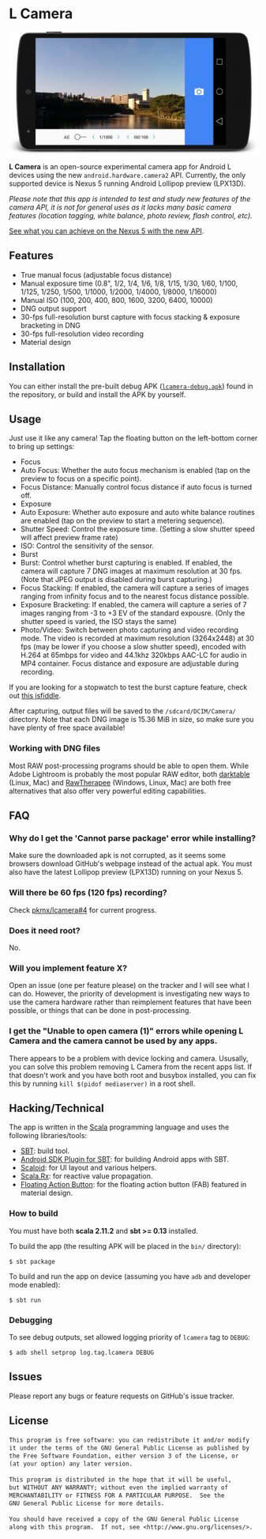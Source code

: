 # L Camera

![Screenshot](screenshot.jpg?raw=true)

**L Camera** is an open-source experimental camera app for Android L devices using the new `android.hardware.camera2` API. Currently, the only supported device is Nexus 5 running Android Lollipop preview (LPX13D).

*Please note that this app is intended to test and study new features of the camera API, it is not for general uses as it lacks many basic camera features (location tagging, white balance, photo review, flash control, etc).*

[See what you can achieve on the Nexus 5 with the new API](http://imgur.com/a/qQkkR#0).

## Features

* True manual focus (adjustable focus distance)
* Manual exposure time (0.8", 1/2, 1/4, 1/6, 1/8, 1/15, 1/30, 1/60, 1/100, 1/125, 1/250, 1/500, 1/1000, 1/2000, 1/4000, 1/8000, 1/16000)
* Manual ISO (100, 200, 400, 800, 1600, 3200, 6400, 10000)
* DNG output support
* 30-fps full-resolution burst capture with focus stacking & exposure bracketing in DNG
* 30-fps full-resolution video recording
* Material design

## Installation

You can either install the pre-built debug APK ([`lcamera-debug.apk`](lcamera-debug.apk?raw=true)) found in the repository, or build and install the APK by yourself.

## Usage

Just use it like any camera! Tap the floating button on the left-bottom corner to bring up settings:

* Focus
 * Auto Focus: Whether the auto focus mechanism is enabled (tap on the preview to focus on a specific point).
 * Focus Distance: Manually control focus distance if auto focus is turned off.
* Exposure
 * Auto Exposure: Whether auto exposure and auto white balance routines are enabled (tap on the preview to start a metering sequence).
 * Shutter Speed: Control the exposure time. (Setting a slow shutter speed will affect preview frame rate)
 * ISO: Control the sensitivity of the sensor.
* Burst
 * Burst: Control whether burst capturing is enabled. If enabled, the camera will capture 7 DNG images at maximum resolution at 30 fps. (Note that JPEG output is disabled during burst capturing.)
 * Focus Stacking: If enabled, the camera will capture a series of images ranging from infinity focus and to the nearest focus distance possible.
 * Exposure Bracketing: If enabled, the camera will capture a series of 7 images ranging from -3 to +3 EV of the standard expousre. (Only the shutter speed is varied, the ISO stays the same)
* Photo/Video: Switch between photo capturing and video recording mode. The video is recorded at maximum resolution (3264x2448) at 30 fps (may be lower if you choose a slow shutter speed), encoded with H.264 at 65mbps for video and 44.1khz 320kbps AAC-LC for audio in MP4 container. Focus distance and exposure are adjustable during recording.

If you are looking for a stopwatch to test the burst capture feature, check out [this jsfiddle](http://jsfiddle.net/jw2z5eeu/).

After capturing, output files will be saved to the `/sdcard/DCIM/Camera/` directory. Note that each DNG image is 15.36 MiB in size, so make sure you have plenty of free space available!

### Working with DNG files

Most RAW post-processing programs should be able to open them. While Adobe Lightroom is probably the most popular RAW editor, both [darktable](http://www.darktable.org/) (Linux, Mac) and [RawTherapee](http://rawtherapee.com/) (Windows, Linux, Mac) are both free alternatives that also offer very powerful editing capabilities.

## FAQ

### Why do I get the 'Cannot parse package' error while installing?
Make sure the downloaded apk is not corrupted, as it seems some browsers download GitHub's webpage instead of the actual apk. You must also have the latest Lollipop preview (LPX13D) running on your Nexus 5.

### Will there be 60 fps (120 fps) recording?
Check [pkmx/lcamera#4](https://github.com/PkmX/lcamera/issues/4) for current progress.

### Does it need root?
No.

### Will you implement feature X?
Open an issue (one per feature please) on the tracker and I will see what I can do. However, the priority of development is investigating new ways to use the camera hardware rather than reimplement features that have been possible, or things that can be done in post-processing.

### I get the "Unable to open camera (1)" errors while opening L Camera and the camera cannot be used by any apps.
There appears to be a problem with device locking and camera. Ususally, you can solve this problem removing L Camera from the recent apps list. If that doesn't work and you have both root and busybox installed, you can fix this by running `kill $(pidof mediaserver)` in a root shell.

## Hacking/Technical

The app is written in the [Scala](http://www.scala-lang.org/) programming language and uses the following libraries/tools:

* [SBT](http://www.scala-sbt.org/): build tool.
* [Android SDK Plugin for SBT](https://github.com/pfn/android-sdk-plugin): for building Android apps with SBT.
* [Scaloid](https://github.com/pocorall/scaloid/): for UI layout and various helpers.
* [Scala.Rx](https://github.com/lihaoyi/scala.rx): for reactive value propagation.
* [Floating Action Button](https://github.com/makovkastar/FloatingActionButton): for the floating action button (FAB) featured in material design.

### How to build

You must have both **scala 2.11.2** and **sbt >= 0.13** installed.

To build the app (the resulting APK will be placed in the `bin/` directory):

    $ sbt package

To build and run the app on device (assuming you have `adb` and developer mode enabled):

    $ sbt run

### Debugging

To see debug outputs, set allowed logging priority of `lcamera` tag to `DEBUG`:

    $ adb shell setprop log.tag.lcamera DEBUG

## Issues

Please report any bugs or feature requests on GitHub's issue tracker.

## License

    This program is free software: you can redistribute it and/or modify
    it under the terms of the GNU General Public License as published by
    the Free Software Foundation, either version 3 of the License, or
    (at your option) any later version.

    This program is distributed in the hope that it will be useful,
    but WITHOUT ANY WARRANTY; without even the implied warranty of
    MERCHANTABILITY or FITNESS FOR A PARTICULAR PURPOSE.  See the
    GNU General Public License for more details.

    You should have received a copy of the GNU General Public License
    along with this program.  If not, see <http://www.gnu.org/licenses/>.

